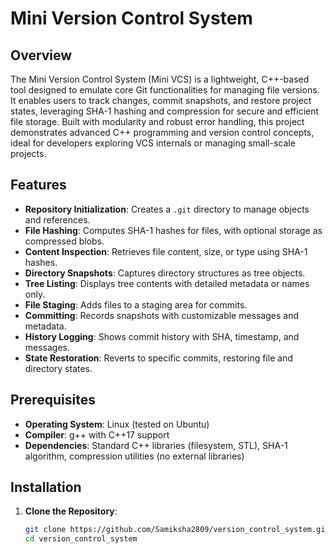 # Mini Version Control System

## Overview
The Mini Version Control System (Mini VCS) is a lightweight, C++-based tool designed to emulate core Git functionalities for managing file versions. It enables users to track changes, commit snapshots, and restore project states, leveraging SHA-1 hashing and compression for secure and efficient file storage. Built with modularity and robust error handling, this project demonstrates advanced C++ programming and version control concepts, ideal for developers exploring VCS internals or managing small-scale projects.

## Features
- **Repository Initialization**: Creates a `.git` directory to manage objects and references.
- **File Hashing**: Computes SHA-1 hashes for files, with optional storage as compressed blobs.
- **Content Inspection**: Retrieves file content, size, or type using SHA-1 hashes.
- **Directory Snapshots**: Captures directory structures as tree objects.
- **Tree Listing**: Displays tree contents with detailed metadata or names only.
- **File Staging**: Adds files to a staging area for commits.
- **Committing**: Records snapshots with customizable messages and metadata.
- **History Logging**: Shows commit history with SHA, timestamp, and messages.
- **State Restoration**: Reverts to specific commits, restoring file and directory states.

## Prerequisites
- **Operating System**: Linux (tested on Ubuntu)
- **Compiler**: g++ with C++17 support
- **Dependencies**: Standard C++ libraries (filesystem, STL), SHA-1 algorithm, compression utilities (no external libraries)

## Installation
1. **Clone the Repository**:
   ```bash
   git clone https://github.com/Samiksha2809/version_control_system.git
   cd version_control_system
